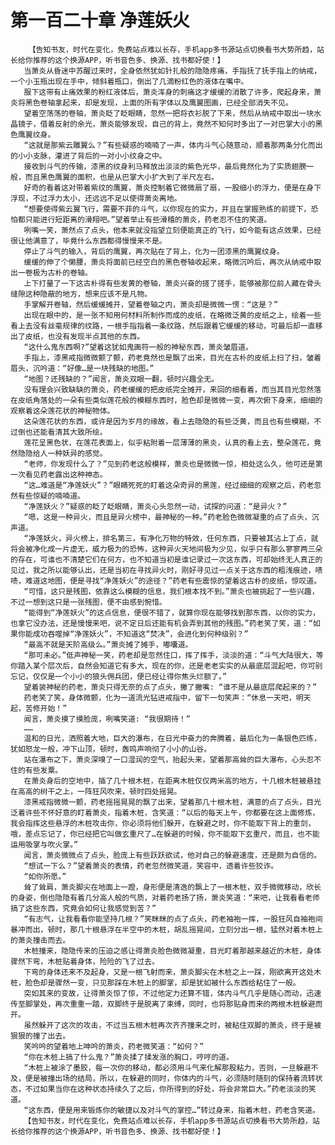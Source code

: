 # 第一百二十章 净莲妖火
        【告知书友，时代在变化，免费站点难以长存，手机app多书源站点切换看书大势所趋，站长给你推荐的这个换源APP，听书音色多、换源、找书都好使！】
       当萧炎从昏迷中苏醒过来时，全身依然犹如针扎般的隐隐疼痛，手指抚了抚手指上的纳戒，一个小玉瓶出现在手中，倾斜着瓶口，倒出了几滴粉红色的液体在嘴中。
       服下这带有止痛效果的粉红液体后，萧炎浑身的刺痛这才缓缓的消散了许多，爬起身来，萧炎将黑色卷轴拿起来，却是发现，上面的所有字体以及鹰翼图画，已经全部消失不见。
       望着空荡荡的卷轴，萧炎眨了眨眼睛，忽然一把将衣衫脱了下来，然后从纳戒中取出一块水晶镜子，借着反射的余光，萧炎能够发现，自己的背上，竟然不知何时多出了一对巴掌大小的黑色鹰翼纹身。
       “这就是那紫云雕翼么？”有些疑惑的喃喃了一声，体内斗气心随意动，顺着那两条分化而出的小小支脉，灌进了背后的一对小小纹身之中。
       接收到斗气的传输，漆黑的纹身利马释放出淡淡的紫色光华，最后竟然化为了实质翅膀一般，而且黑色鹰翼的面积，也是从巴掌大小扩大到了半尺左右。
       好奇的看着这对带着紫纹的鹰翼，萧炎控制着它微微扇了扇，一股细小的浮力，便是在身下浮现，不过浮力太小，还远远不足以使得萧炎离地。
       “想要使得紫云翼飞行，需要不菲的斗气，以你现在的实力，并且在掌握熟练的前提下，恐怕都只能进行短距离的滑翔吧。”望着举止有些滑稽的萧炎，药老忍不住的笑道。
       咧嘴一笑，萧然点了点头，他本来就没指望立刻便能真正的飞行，如今能有这点效果，已经很让他满意了，毕竟什么东西都得慢慢来不是。
       停止了斗气的输入，背后的鹰翼，再次贴在了背上，化为一团漆黑的鹰翼纹身。
       缓缓的伸了个懒腰，萧炎将面前已经空白的黑色卷轴收起来，略微沉吟后，再次从纳戒中取出一卷极为古朴的卷轴。
       上下打量了一下这古朴得有些发黄的卷轴，萧炎兴奋的搓了搓手，能够被那位前人藏在骨头缝隙这种隐蔽的地方，想来应该不是凡物。
       手掌解开卷轴，然后缓缓摊开，望着卷轴之内，萧炎却是微微一愣：“这是？”
       出现在眼中的，是一张不知用何材料所制作而成的皮纸，在略微泛黄的皮纸之上，绘着一些看上去没有丝毫规律的纹路，一根手指指着一条纹路，然后跟着它缓缓的移动，可最后却一直移出了皮纸，也没有发现半点其他的东西。
       “这什么鬼东西啊?”望着这犹如鬼画符一般的神秘东西，萧炎皱眉道。
       手指上，漆黑戒指微微颤了颤，药老竟然也是飘了出来，目光在古朴的皮纸上扫了扫，皱着眉头，沉吟道：“好像…是一块残缺的地图。”
       “地图？还残缺的？”闻言，萧炎双眼一翻，顿时兴趣全无。
       没有理会兴致缺缺的萧炎，药老缓缓的把皮纸完全摊开，来回的细看着，而当其目光忽然落在皮纸角落处的一朵有些类似莲花般的模糊东西时，脸色却是微微一变，再次俯下身来，细细的观察着这朵莲花状的神秘物体。
       这朵莲花状的东西，或许是因为岁月的缘故，看上去隐隐的有些泛黄，而且也有些模糊，不过倒也还能看清其大致所绘。
       莲花呈黑色状，在莲花表面上，似乎粘附着一层薄薄的黑炎，认真的看上去，整朵莲花，竟然隐隐给人一种妖异的感觉。
       “老师，你发现什么了？”见到药老这般模样，萧炎也是微微一惊，相处这么久，他可还是第一次看见药老露出这种神态。
       “这…难道是“净莲妖火”？”眼睛死死的盯着这朵奇异的黑莲，经过细细的观察之后，药老忽然有些惊疑的喃喃道。
       “净莲妖火？”疑惑的眨了眨眼睛，萧炎心头忽然一动，试探的问道：“是异火？”
       “嗯，这是一种异火，而且是异火榜中，最神秘的一种。”药老脸色微微凝重的点了点头，沉声道。
       “净莲妖火，异火榜上，排名第三，有净化万物的特效，任何东西，只要被其沾上丁点，就将会被净化成一片虚无，威力极为的恐怖，这种异火天地间极为少见，似乎只有那么寥寥两三朵的存在，可谁也不清楚它们在何方，也不知道当初是谁记录过一次这东西，可却始终无人真正的见过，我之所以能够认出，还是当初在寻找异火时，刚好寻见过一点关于这东西的粗浅痕迹，啧啧，难道这地图，便是寻找“净莲妖火”的途径？”药老有些震惊的望着这古朴的皮纸，惊叹道。
       “可惜，这只是残图，依靠这么模糊的信息，我们根本找不到。”萧炎也被挑起了一些兴趣，不过一想到这只是一张残图，便不由感到惋惜。
       “能得到“净莲妖火”的这点信息，便很不错了，就算你现在能够找到那东西，以你的实力，也拿它没办法，还是慢慢来吧，说不定日后还能有机会弄到其他的残图。”药老笑了笑，道：“如果你能成功吞噬掉“净莲妖火”，不知道这“焚决”，会进化到何种级别？”
       “最高不就是天阶高级么。”萧炎摊了摊手，嘟囔道。
       “那可未必。”低声神秘一笑，药老却是忽然住口，挥了挥手，淡淡的道：“斗气大陆很大，等你踏入某个层次后，自然会知道它有多大，现在的你，还是老老实实的从最底层混起吧，你可别忘记，仅仅是一个小小的狼头佣兵团，便已经让得你焦头烂额了。”
       望着装神秘的药老，萧炎只得无奈的点了点头，撇了撇嘴: “谁不是从最底层爬起来的？”
       药老笑了笑，身体微颤，化为一道流光钻进戒指中，留下一句笑声：“休息一天吧，明天起，苦修开始！”
       闻言，萧炎摸了摸脸庞，咧嘴笑道: “我很期待！”
       ……
       温和的日光，洒照着大地，巨大的瀑布，在日光中奋力的奔腾着，最后化为一条银色匹练，犹如怒龙一般，冲下山顶，顿时，轰鸣声响彻了小小的山谷。
       站在瀑布之下，萧炎深嗅了一口湿润的空气，抬起头来，望着那高耸的巨大瀑布，心头忍不住的有些发粟。
       在萧炎身后的空地中，插了几十根木桩，在距离木桩仅仅两米高的地方，十几根木桩被悬挂在高高的树干之上，一阵狂风吹来，顿时四处摇晃。
       漆黑戒指微微一颤，药老摇摇晃晃的飘了出来，望着那几十根木桩，满意的点了点头，目光泛着许些不怀好意的盯着萧炎，指着木桩，含笑道：“以后的每天上午，你都要在这上面修炼，我会指挥这些悬浮的木桩攻击你，你必须将他们躲开，在躲避之时，你不能取下背上的重剑，哦，差点忘记了，你已经把它叫做玄重尺了…在躲避的时候，你不能取下玄重尺，而且，也不能运用吸掌与吹火掌。”
       闻言，萧炎微微点了点头，脸庞上有些跃跃欲试，他对自己的躲避速度，还是颇为自信的。
       “想试一下么？”望着萧炎的表情，药老忽然微笑道，笑容中，透着许些狡诈。
       “如你所愿。”
       耸了耸肩，萧炎脚尖在地面上一蹬，身形便是清逸的飘上了一根木桩，双手微微移动，欣长的身姿，倒也隐隐有着几分高人般的气质，对着药老扬了扬，萧炎笑道：“来吧，让我看看老师搞了这些东西，究竟会如何让我感觉到苦？”
       “有志气，让我看看你能坚持几根？”笑眯眯的点了点头，药老袖袍一挥，一股狂风自袖袍间暴冲而出，顿时，那几十根悬浮在半空中的木桩，胡乱摇晃间，立刻分出一根，猛然对着木桩上的萧炎撞击而去。
       木桩撞来，隐隐传来的压迫之感让得萧炎脸色微微凝重，目光盯着那越来越近的木桩，身体骤然下弯，木桩贴着身体，险险的飞了过去。
       下弯的身体还来不及起身，又是一根飞射而来，萧炎脚尖在木桩之上一踩，刚欲离开这处木桩，脸色却是骤然一变，只见那踩在木桩上的脚掌，却是犹如被什么东西给粘住了一般。
       突如其来的变故，让得萧炎惊了惊，不过他定力还算不错，体内斗气几乎是随心而动，迅速传至脚掌处，再次重重一踏，双脚终于是脱离了束缚，同时，也将那贴身而来的两根木桩躲避而开。
       虽然躲开了这次的攻击，不过当五根木桩再次齐齐撞来之时，被粘住双脚的萧炎，终于是被狠狠的撞了出去。
       笑吟吟的望着地上呻吟的萧炎，药老微笑道：“如何？”
       “你在木桩上搞了什么鬼？”萧炎揉了揉发涨的胸口，哼哼的道。
       “木桩上被涂了墨胶，每一次你的移动，都必须用斗气来化解那股粘力，否则，一旦躲避不及，便是被撞出场的结局，所以，在躲避的同时，你体内的斗气，必须随时随刻的保持着流转状态，不过如果当你在这种状态持续久了之后，你所得到的好处，将会非常巨大。”药老淡淡的笑道。
       “这东西，便是用来锻炼你的敏捷以及对斗气的掌控…”转过身来，指着木桩，药老含笑道。
       【告知书友，时代在变化，免费站点难以长存，手机app多书源站点切换看书大势所趋，站长给你推荐的这个换源APP，听书音色多、换源、找书都好使！】